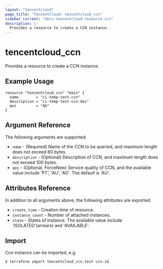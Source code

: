 ```yaml
---
layout: "tencentcloud"
page_title: "TencentCloud: tencentcloud_ccn"
sidebar_current: "docs-tencentcloud-resource-ccn"
description: |-
  Provides a resource to create a CCN instance.
---
```


# tencentcloud_ccn

Provides a resource to create a CCN instance.

## Example Usage

```hcl
resource "tencentcloud_ccn" "main" {
  name        = "ci-temp-test-ccn"
  description = "ci-temp-test-ccn-des"
  qos         = "AG"
}
```

## Argument Reference

The following arguments are supported:

* `name` - (Required) Name of the CCN to be queried, and maximum length does not exceed 60 bytes.
* `description` - (Optional) Description of CCN, and maximum length does not exceed 100 bytes.
* `qos` - (Optional, ForceNew)  Service quality of CCN, and the available value include 'PT', 'AU', 'AG'. The default is 'AU'.

## Attributes Reference

In addition to all arguments above, the following attributes are exported:

* `create_time` - Creation time of resource.
* `instance_count` - Number of attached instances.
* `state` - States of instance. The available value include 'ISOLATED'(arrears) and 'AVAILABLE'.


## Import

Ccn instance can be imported, e.g.

```hcl
$ terraform import tencentcloud_ccn.test ccn-id
```

